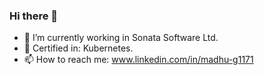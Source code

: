 ### Hi there 👋
- 🔭 I’m currently working in Sonata Software Ltd.
- 🌱 Certified in: Kubernetes.
- 📫 How to reach me: www.linkedin.com/in/madhu-g1171 
